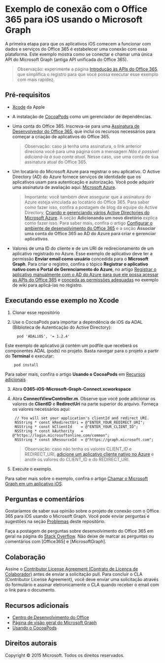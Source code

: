 # Exemplo de conexão com o Office 365 para iOS usando o Microsoft Graph

A primeira etapa para que os aplicativos iOS comecem a funcionar com dados e serviços do Office 365 é estabelecer uma conexão com essa plataforma. Este exemplo mostra como se conectar e chamar uma única API do Microsoft Graph (antiga API unificada do Office 365).

> Observação: experimente a página [Introdução às APIs do Office 365](http://dev.office.com/getting-started/office365apis?platform=option-ios#setup), que simplifica o registro para que você possa executar esse exemplo com mais rapidez.
 
## Pré-requisitos
* [Xcode](https://developer.apple.com/xcode/downloads/) da Apple
* A instalação de [CocoaPods](https://guides.cocoapods.org/using/using-cocoapods.html) como um gerenciador de dependências.
* Uma conta do Office 365. Inscreva-se para uma [Assinatura de Desenvolvedor do Office 365](https://aka.ms/devprogramsignup), que inclui os recursos necessários para começar a criação de aplicativos do Office 365.

    > Observação: caso já tenha uma assinatura, o link anterior direciona você para uma página com a mensagem *Não é possível adicioná-la à sua conta atual*. Nesse caso, use uma conta de sua assinatura atual do Office 365.
* Um locatário do Microsoft Azure para registrar o seu aplicativo. O Active Directory (AD) do Azure fornece serviços de identidade que os aplicativos usam para autenticação e autorização. Você pode adquirir uma assinatura de avaliação aqui: [Microsoft Azure](https://account.windowsazure.com/SignUp).

     > Importante: você também deve assegurar que a assinatura do Azure esteja vinculada ao locatário do Office 365. Para saber como fazer isso, confira a postagem de blog da equipe do Active Directory, [Criando e gerenciando vários Active Directories do Microsoft Azure](http://blogs.technet.com/b/ad/archive/2013/11/08/creating-and-managing-multiple-windows-azure-active-directories.aspx). A seção **Adicionando um novo diretório** explica como fazer isso. Para saber mais, confira o artigo [Configurar o ambiente de desenvolvimento do Office 365](https://msdn.microsoft.com/office/office365/howto/setup-development-environment#bk_CreateAzureSubscription) e a seção **Associar uma conta do Office 365 ao AD do Azure para criar e gerenciar aplicativos**.
      
* Valores de uma ID do cliente e de um URI de redirecionamento de um aplicativo registrado no Azure. Esse exemplo de aplicativo deve ter a permissão **Enviar email como usuário** concedida para o **Microsoft Graph**. Para criar o registro, confira o tópico **Registrar o aplicativo nativo com o Portal de Gerenciamento do Azure**, no artigo [Registrar o aplicativo manualmente com o AD do Azure para que ele possa acessar as APIs do Office 365](https://msdn.microsoft.com/en-us/office/office365/howto/add-common-consent-manually) e [conceda as permissões adequadas](https://github.com/OfficeDev/O365-iOS-Microsoft-Graph-Connect/wiki/Grant-permissions-to-the-Connect-application-in-Azure) no exemplo de wiki para aplicá-las no registro.


       
## Executando esse exemplo no Xcode

1. Clonar esse repositório
2. Use o CocoaPods para importar a dependência de iOS da ADAL (Biblioteca de Autenticação do Active Directory):
        
	     pod 'ADALiOS', '= 1.2.4'

 Este exemplo de aplicativo já contém um podfile que receberá os componentes ADAL (pods) no projeto. Basta navegar para o projeto a partir do **Terminal** e executar:
        
        pod install
        
   Para saber mais, confira o artigo **Usando o CocoaPods** em [Recursos adicionais](#AdditionalResources)
  
3. Abra **O365-iOS-Microsoft-Graph-Connect.xcworkspace**
4. Abra **ConnectViewController.m**. Observe que você pode adicionar os valores de **ClientID** e **RedirectUri** na parte superior do arquivo. Forneça os valores necessários aqui:

        // You will set your application's clientId and redirect URI. 
        NSString * const kRedirectUri = @"ENTER_YOUR_REDIRECT_URI";
        NSString * const kClientId    = @"ENTER_YOUR_CLIENT_ID";
        NSString * const kAuthority   = @"https://login.microsoftonline.com/common";
        NSString * const kResourceId  = @"https://graph.microsoft.com";
    
    > Observação: caso não tenha os valores CLIENT_ID e REDIRECT_URI, [adicione um aplicativo cliente nativo no Azure](https://msdn.microsoft.com/pt-br/library/azure/dn132599.aspx#BKMK_Adding) e anote os valores do CLIENT_ID e do REDIRECT_URI.

5. Execute o exemplo.

Para saber mais sobre o exemplo, confira o artigo [Chamar o Microsoft Graph em um aplicativo iOS](https://graph.microsoft.io/pt-br/docs/platform/ios).

## Perguntas e comentários

Gostaríamos de saber sua opinião sobre o projeto de conexão com o Office 365 para iOS usando o Microsoft Graph. Você pode enviar perguntas e sugestões na seção [Problemas](https://github.com/OfficeDev/O365-iOS-Microsoft-Graph-Connect/issues) deste repositório.

Faça a postagem de perguntas sobre desenvolvimento do Office 365 em geral na página do [Stack Overflow](http://stackoverflow.com/questions/tagged/Office365+API). Não deixe de marcar as perguntas ou comentários com [Office365] e [MicrosoftGraph].

## Colaboração
Assine o [Contributor License Agreement (Contrato de Licença de Colaborador)](https://cla.microsoft.com/) antes de enviar a solicitação pull. Para concluir o CLA (Contributor License Agreement), você deve enviar uma solicitação através do formulário e assinar eletronicamente o CLA quando receber o email com o link para o documento.


## Recursos adicionais

* [Centro de Desenvolvimento do Office](http://dev.office.com/)
* [Página de visão geral do Microsoft Graph](https://graph.microsoft.io)
* [Usando o CocoaPods](https://guides.cocoapods.org/using/using-cocoapods.html)

## Direitos autorais
Copyright © 2015 Microsoft. Todos os direitos reservados.
